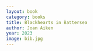 ```yaml
---
layout: book
category: books
title: Blackhearts in Battersea
author: Joan Aiken
year: 2023
image: bib.jpg
---
```


